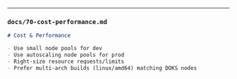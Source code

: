 
---

### `docs/70-cost-performance.md`
```markdown
# Cost & Performance

- Use small node pools for dev
- Use autoscaling node pools for prod
- Right-size resource requests/limits
- Prefer multi-arch builds (linux/amd64) matching DOKS nodes
